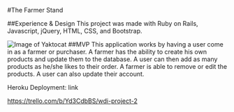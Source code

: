 #The Farmer Stand

##Experience & Design
This project was made with Ruby on Rails, Javascript, jQuery, HTML, CSS, and Bootstrap. 


![Image of Yaktocat](https://octodex.github.com/images/yaktocat.png)
##MVP
This application works by having a user come in as a farmer or purchaser. A farmer has the ability to create his own products and update them to the database. A user can then add as many products as he/she likes to their order. A farmer is able to remove or edit the products. A user can also update their account.



Heroku Deployment: link 

https://trello.com/b/Yd3CdbBS/wdi-project-2
